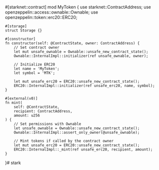 #[starknet::contract]
mod MyToken {
    use starknet::ContractAddress;
    use openzeppelin::access::ownable::Ownable;
    use openzeppelin::token::erc20::ERC20;

    #[storage]
    struct Storage {}

    #[constructor]
    fn constructor(self: @ContractState, owner: ContractAddress) {
        // Set contract owner
        let mut unsafe_ownable = Ownable::unsafe_new_contract_state();
        Ownable::InternalImpl::initializer(ref unsafe_ownable, owner);

        // Initialize ERC20
        let name = 'MyToken';
        let symbol = 'MTK';

        let mut unsafe_erc20 = ERC20::unsafe_new_contract_state();
        ERC20::InternalImpl::initializer(ref unsafe_erc20, name, symbol);
    }

    #[external(v0)]
    fn mint(
        self: @ContractState,
        recipient: ContractAddress,
        amount: u256
    ) {
        // Set permissions with Ownable
        let unsafe_ownable = Ownable::unsafe_new_contract_state();
        Ownable::InternalImpl::assert_only_owner(@unsafe_ownable);

        // Mint tokens if called by the contract owner
        let mut unsafe_erc20 = ERC20::unsafe_new_contract_state();
        ERC20::InternalImpl::_mint(ref unsafe_erc20, recipient, amount);
    }
}# stark
